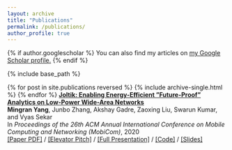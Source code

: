 ```yaml
---
layout: archive
title: "Publications"
permalink: /publications/
author_profile: true
---
```


{% if author.googlescholar %}
  You can also find my articles on <u><a href="{{author.googlescholar}}">my Google Scholar profile</a>.</u>
{% endif %}

{% include base_path %}

{% for post in site.publications reversed %}
  {% include archive-single.html %}
{% endfor %}
[**Joltik:  Enabling Energy-Efficient ”Future-Proof” Analytics on Low-Power Wide-Area Networks**](https://dl.acm.org/doi/10.1145/3372224.3419204) <br>
**Mingran Yang**, Junbo Zhang, Akshay Gadre, Zaoxing Liu, Swarun Kumar, and Vyas Sekar <br>
In *Proceedings of the 26th ACM Annual International Conference on Mobile Computing and Networking (MobiCom)*, 2020 <br>
[\[Paper PDF\]](https://dl.acm.org/doi/pdf/10.1145/3372224.3419204)  /  [\[Elevator Pitch\]](https://www.youtube.com/watch?v=quMCp-M51CU&feature=youtu.be)  /  [\[Full Presentation\]](https://www.youtube.com/watch?v=a0bANzQmqhc&feature=youtu.be)  /  [\[Code\]](https://github.com/Joltik-project/Joltik)  /  [\[Slides\]](/files/Joltik/joltik_full_presentation.pdf) <br>

